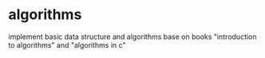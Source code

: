 # algorithms
implement basic data structure and algorithms base on books "introduction to algorithms" and "algorithms in c"
